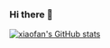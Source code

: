 ### Hi there 👋

<!--
**sneptune-love/sneptune-love** is a ✨ _special_ ✨ repository because its `README.md` (this file) appears on your GitHub profile.

Here are some ideas to get you started:

- 🔭 I’m currently working on ...
- 🌱 I’m currently learning ...
- 👯 I’m looking to collaborate on ...
- 🤔 I’m looking for help with ...
- 💬 Ask me about ...
- 📫 How to reach me: ...
- 😄 Pronouns: ...
- ⚡ Fun fact: ...
-->

[![xiaofan's GitHub stats](https://github-readme-stats.vercel.app/api?username=sneptune-love&show_icons=true&theme=radical)](https://github.com/anuraghazra/github-readme-stats)
